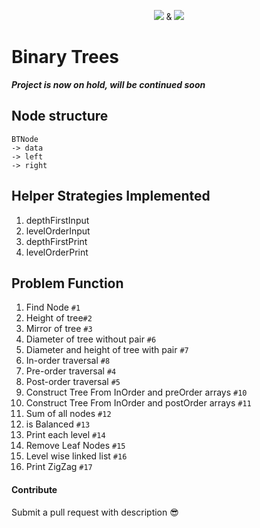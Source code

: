 <p align="center">
  <img src="https://avatars2.githubusercontent.com/u/15812317?s=50&v=4">
  &
  <img src="https://avatars0.githubusercontent.com/u/14764069?s=50&v=4">
</p>

# Binary Trees
***Project is now on hold, will be continued soon***
## **Node structure**
```
BTNode 
-> data
-> left
-> right
```

## **Helper Strategies Implemented**
1. depthFirstInput
2. levelOrderInput
3. depthFirstPrint
4. levelOrderPrint

## **Problem Function**
1. Find Node `#1`
2. Height of tree`#2`
3. Mirror of tree `#3`
4. Diameter of tree without pair `#6`
5. Diameter and height of tree with pair `#7`
6. In-order traversal `#8`
7. Pre-order traversal `#4`
8. Post-order traversal `#5`
9. Construct Tree From InOrder and preOrder arrays `#10`
10. Construct Tree From InOrder and postOrder arrays `#11`
11. Sum of all nodes `#12`
12. is Balanced `#13`
13. Print each level `#14`
14. Remove Leaf Nodes `#15`
15. Level wise linked list `#16`
16. Print ZigZag `#17`
#### Contribute
Submit a pull request with description 😎